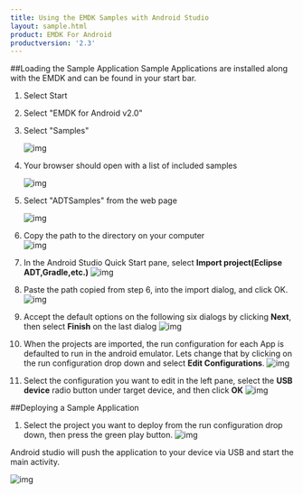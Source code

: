 ```yaml
---
title: Using the EMDK Samples with Android Studio
layout: sample.html
product: EMDK For Android
productversion: '2.3'
---
```


##Loading the Sample Application
Sample Applications are installed along with the EMDK and can be found in your start bar. 

1. Select Start 
2. Select "EMDK for Android v2.0"
3. Select "Samples"

      ![img](../../images/sample/1.jpg)
4. Your browser should open with a list of included samples

      ![img](../../images/sample/2.jpg)
5. Select "ADTSamples" from the web page   

      ![img](../../images/sample/3.jpg)
6. Copy the path to the directory on your computer    
      ![img](../../images/sample/4.jpg)

7. In the Android Studio Quick Start pane, select **Import project(Eclipse ADT,Gradle,etc.)**
  ![img](../../images/sample/as_import_samples_1.png)

8. Paste the path copied from step 6, into the import dialog, and click OK.
  ![img](../../images/sample/as_import_samples_2.png)

9. Accept the default options on the following six dialogs by clicking **Next**, then select **Finish** on the last dialog
  ![img](../../images/sample/as_import_samples_9.png)

10. When the projects are imported, the run configuration for each App is defaulted to run in the android emulator. Lets change that by clicking on the run configuration drop down and select **Edit Configurations**. 
  ![img](../../images/sample/as_import_samples_12.png)
11. Select the configuration you want to edit in the left pane, select the **USB device** radio button under target device, and then click **OK**
  ![img](../../images/sample/as_import_samples_13.png)


  

##Deploying a Sample Application

1. Select the project you want to deploy from the run configuration drop down, then press the green play button.
![img](../../images/sample/as_import_samples_11.png)

 
 Android studio will push the application to your device via USB and start the main activity.

 ![img](../../images/sample/BarcodeSample1_screen.png)














